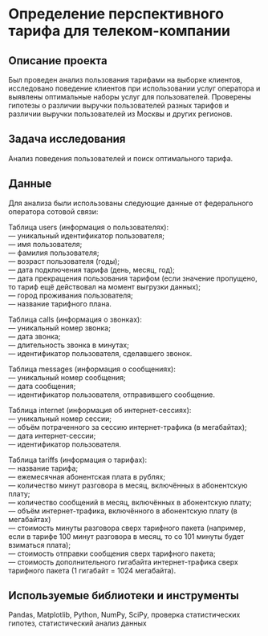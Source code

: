 # Определение перспективного тарифа для телеком-компании
## Описание проекта

Был проведен анализ пользования тарифами на выборке клиентов,
исследовано поведение клиентов при использовании услуг оператора и
выявлены оптимальные наборы услуг для пользователей. Проверены гипотезы о различии выручки пользователей разных тарифов и различии выручки пользователей из Москвы и других регионов.

## Задача исследования
Анализ поведения пользователей и поиск оптимального тарифа.

## Данные

Для анализа были использованы следующие данные от федерального оператора сотовой связи:    
  
Таблица users (информация о пользователях):  
— уникальный идентификатор пользователя;  
— имя пользователя;  
— фамилия пользователя;  
— возраст пользователя (годы);  
— дата подключения тарифа (день, месяц, год);  
— дата прекращения пользования тарифом (если значение пропущено, то тариф ещё действовал на момент выгрузки данных);  
— город проживания пользователя;  
— название тарифного плана.  
  
Таблица calls (информация о звонках):  
— уникальный номер звонка;  
— дата звонка;  
— длительность звонка в минутах;  
— идентификатор пользователя, сделавшего звонок.  
  
Таблица messages (информация о сообщениях):  
— уникальный номер сообщения;  
— дата сообщения;  
— идентификатор пользователя, отправившего сообщение.  
  
Таблица internet (информация об интернет-сессиях):  
— уникальный номер сессии;  
— объём потраченного за сессию интернет-трафика (в мегабайтах);  
— дата интернет-сессии;  
— идентификатор пользователя.  
  
Таблица tariffs (информация о тарифах):  
— название тарифа;  
— ежемесячная абонентская плата в рублях;  
— количество минут разговора в месяц, включённых в абонентскую плату;  
— количество сообщений в месяц, включённых в абонентскую плату;  
— объём интернет-трафика, включённого в абонентскую плату (в мегабайтах)  
— стоимость минуты разговора сверх тарифного пакета (например, если в тарифе 100 минут разговора в месяц, то со 101 минуты будет взиматься плата);  
— стоимость отправки сообщения сверх тарифного пакета;  
— стоимость дополнительного гигабайта интернет-трафика сверх тарифного пакета (1 гигабайт = 1024 мегабайта).    


## Используемые библиотеки и инструменты
Pandas, Matplotlib, Python, NumPy, SciPy, проверка статистических гипотез, статистический анализ данных
